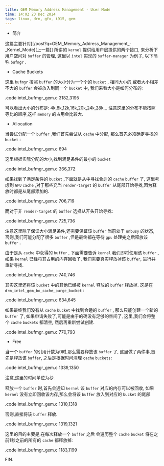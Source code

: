 ```yaml
---
title: GEM Memory Address Management - User Mode
time: 14:02 23 Dec 2014
tags: linux, drm, gfx, i915, gem
---
```


* 简介

这篇主要针对[[/post?q=GEM_Memory_Address_Management_-_Kernel_Mode][上一篇]]
所讲的 `kernel` 提供给用户层提供的两个接口,
来分析下用户空间对 `buffer` 的管理,
这里以 `intel` 实现的 `buffer-manager` 为例子, 以下简称 `bufmgr` .

* Cache Buckets

这里 `bufmgr` 按照 `buffer` 的大小分为一个个的 `bucket` ,
相同大小的,或者大小相差不大的 `buffer` 会被放入到同一个 `bucket` 中,
我们来看大小是如何分布的:

.code intel_bufmgr_gem.c 3182,3195

可以看出大小的分布是:
4k,8k,12k,16k,20k,24k,28k...
注意这里的分布不能按照等比的顺序,这样 `memory` 的占用会比较大.

* Allocation

当尝试分配一个 `buffer` ,我们首先尝试从 `cache` 中分配,
那么首先必须确定寻找的 `bucket` :

.code intel_bufmgr_gem.c 694

这里根据实际分配的大小,找到满足条件的最小的 `bucket`

.code intel_bufmgr_gem.c 366,372

如果找到了满足条件的 `bucket` ,下面就是从中寻找合适的 `cache` `buffer` 了,
这里考虑到 `GPU` `cache` ,对于那些充当 `render-target` 的 `buffer`
从尾部开始寻找,因为释放时都是从尾部添加的.

.code intel_bufmgr_gem.c 706,716

而对于非 `render-target` 的 `buffer` 选择从开头开始寻找:

.code intel_bufmgr_gem.c 725,736

注意这里除了保证大小满足条件,还需要保证该 `buffer` 当前处于 `unbusy` 的状态,
否则,我们可能分配了很多 `buffer` ,但是最终都在等待 `gpu` 处理完之后释放该
`buffer` .

由于是从 `cache` 中获得的 `buffer` ,
下面需要告诉 `kernel` 我们即将使用该 `buffer` ,
如果 `kernel` 已经将其占用的内存回收了,
我们需要真实释放掉该 `buffer`, 进行并重新寻找.

.code intel_bufmgr_gem.c 740,746

其实这里还将该 `bucket` 中的其他已经被 `kernel` 释放的 `buffer` 释放掉.
这是在 `drm_intel_gem_bo_cache_purge_bucket` :

.code intel_bufmgr_gem.c 634,645

如果最终我们没有从 `cache` `bucket` 中找到合适的 `buffer` ,
那么只能创建一个新的 `buffer` 了,
如果申请失败了,可能是由于的确没有足够的空间了,
这里,我们会将整个 `cache` `buckets` 都清空,
然后再重新尝试创建.

.code intel_bufmgr_gem.c 770,793

* Free

当一个 `buffer` 的引用计数为0时,那么需要释放该 `buffer` 了,
这里做了两件事,首先是释放该 `buffer`, 之后是根据时间清理
`cache` `buckets`:

.code intel_bufmgr_gem.c 1339,1350

注意,这里的时间单位为秒.

释放一个 `buffer` 时,首先会通知 `kernel` 该 `buffer` 对应的内存可以被回收,
如果 `kernel` 没有立即回收该内存,那么会将该 `buffer` 放入到对应的 `bucket`
的尾部

.code intel_bufmgr_gem.c 1310,1318

否则,直接将该 `buffer` 释放.

.code intel_bufmgr_gem.c 1319,1321

这里的目的主要是,在每次释放一个 `buffer` 之后
会遍历整个 `cache` `bucket` 将在之前1秒之前的所有的 `cache` 都释放掉:

.code intel_bufmgr_gem.c 1183,1199

FIN.
